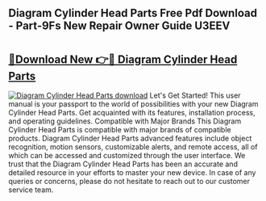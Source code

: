 ## Diagram Cylinder Head Parts Free Pdf Download - Part-9Fs New Repair Owner Guide U3EEV

# <h2><a href="http://dfr8dli.blite.top/?on=Diagram+Cylinder+Head+Parts">🔗Download New 👉🔴 Diagram Cylinder Head Parts</a></h2>

[![Diagram Cylinder Head Parts download](https://i.imgur.com/lujVjoI.png)](http://dfr8dli.blite.top/?on=Diagram+Cylinder+Head+Parts)
Let's Get Started! This user manual is your passport to the world of possibilities with your new Diagram Cylinder Head Parts. Get acquainted with its features, installation process, and operating guidelines. Compatible with Major Brands This Diagram Cylinder Head Parts is compatible with major brands of compatible products. Diagram Cylinder Head Parts advanced features include object recognition, motion sensors, customizable alerts, and remote access, all of which can be accessed and customized through the user interface. We trust that the Diagram Cylinder Head Parts has been an accurate and detailed resource in your efforts to master your new device. In case of any queries or concerns, please do not hesitate to reach out to our customer service team.
